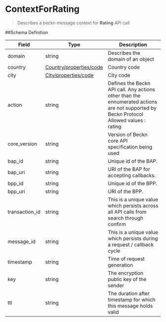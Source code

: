 # ContextForRating

> Describes a beckn message context for **Rating** API call

##Schema Definition

| **Field**      | **Type**                                                                  | **Description**                                                                                                                              |
| -------------- | ------------------------------------------------------------------------- | -------------------------------------------------------------------------------------------------------------------------------------------- |
| domain         | string                                                                    | Describes the domain of an object                                                                                                            |
| country        | [Country/properties/code](/reference/0.9.3/core/schema-reference/country) | Country code                                                                                                                                 |
| city           | [City/properties/code](/reference/0.9.3/core/schema-reference/city)       | City code                                                                                                                                    |
| action         | string                                                                    | Defines the Beckn API call. Any actions other than the ennumerated actions are not supported by Beckn Protocol <br/> Allowed values : rating |
| core_version   | string                                                                    | Version of Beckn core API specification being used                                                                                           |
| bap_id         | string                                                                    | Unique id of the BAP.                                                                                                                        |
| bap_uri        | string                                                                    | URI of the BAP for accepting callbacks.                                                                                                      |
| bpp_id         | string                                                                    | Unique id of the BPP.                                                                                                                        |
| bpp_uri        | string                                                                    | URI of the BPP.                                                                                                                              |
| transaction_id | string                                                                    | This is a unique value which persists across all API calls from search through confirm                                                       |
| message_id     | string                                                                    | This is a unique value which persists during a request / callback cycle                                                                      |
| timestamp      | string                                                                    | Time of request generation                                                                                                                   |
| key            | string                                                                    | The encryption public key of the sender                                                                                                      |
| ttl            | string                                                                    | The duration after timestamp for which this message holds valid                                                                              |
